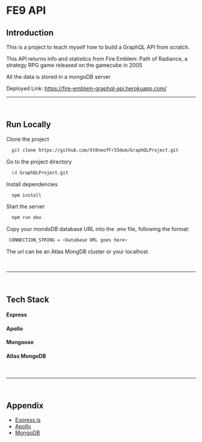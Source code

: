 # FE9 API


## Introduction

This is a project to teach myself how to build a GraphQL API from scratch.

This API returns info and statistics from Fire Emblem: Path of Radiance,
a strategy RPG game released on the gamecube in 2005

All the data is stored in a mongoDB server

Deployed Link: <a>https://fire-emblem-graphql-api.herokuapp.com/</a>
<br/>

---

<br />

## Run Locally

Clone the project

```bash
  git clone https://github.com/St0neofFr33dom/GraphQLProject.git
```

Go to the project directory

```bash
  cd GraphQLProject.git
```

Install dependencies

```bash
  npm install
```

Start the server

```bash
  npm run dev
```

Copy your mondoDB database URL into the .env file, following the format:

```bash
 CONNECTION_STRING = <Database URL goes here>
```
The url can be an Atlas MongDB cluster or your localhost  

<br/>

---

<br />


## Tech Stack

#### Express
#### Apollo
#### Mongoose
#### Atlas MongoDB

<br/>

---

<br />

## Appendix

- [Express.js](https://expressjs.com/)
- [Apollo](https://www.apollographql.com/docs/apollo-server)
- [MongoDB](https://www.mongodb.com/docs/?_ga=2.29201338.707522229.1662322715-1726800820.1658064966)
